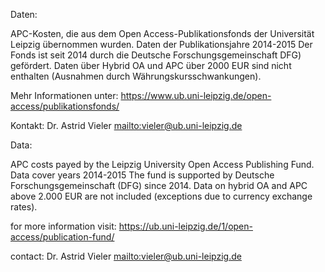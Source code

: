 ﻿Daten:

APC-Kosten, die aus dem Open Access-Publikationsfonds der Universität Leipzig übernommen wurden.
Daten der Publikationsjahre 2014-2015
Der Fonds ist seit 2014 durch die Deutsche Forschungsgemeinschaft DFG) gefördert. Daten über Hybrid OA und APC über 2000 EUR sind nicht enthalten (Ausnahmen durch Währungskursschwankungen). 

Mehr Informationen unter: https://www.ub.uni-leipzig.de/open-access/publikationsfonds/

Kontakt: Dr. Astrid Vieler <mailto:vieler@ub.uni-leipzig.de>

Data:

APC costs payed by the Leipzig University Open Access Publishing Fund.
Data cover years 2014-2015
The fund is supported by Deutsche Forschungsgemeinschaft (DFG) since 2014. Data on hybrid OA and APC above 2.000 EUR are not included (exceptions due to currency exchange rates).

for more information visit: https://ub.uni-leipzig.de/1/open-access/publication-fund/

contact: Dr. Astrid Vieler <mailto:vieler@ub.uni-leipzig.de>
